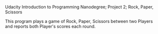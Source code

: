 Udacity Introduction to Programming Nanodegree; Project 2; Rock, Paper, Scissors

This program plays a game of Rock, Paper, Scissors between two Players and reports both Player's scores each round.
